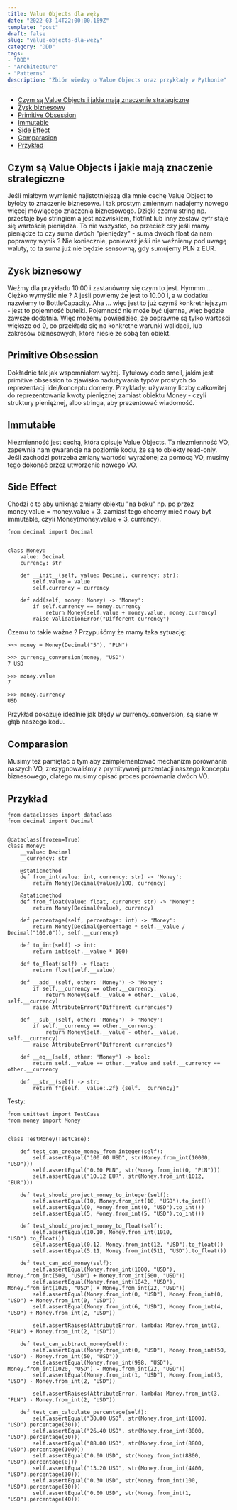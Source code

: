 ```yaml
---
title: Value Objects dla węży
date: "2022-03-14T22:00:00.169Z"
template: "post"
draft: false
slug: "value-objects-dla-wezy"
category: "DDD"
tags:
- "DDD"
- "Architecture"
- "Patterns"
description: "Zbiór wiedzy o Value Objects oraz przykłady w Pythonie"
---
```


- [Czym są Value Objects i jakie mają znaczenie strategiczne](#czym-sa-value-objects-i-jakie-maja-znaczenie-strategiczne)
- [Zysk biznesowy](#zysk-biznesowy)
- [Primitive Obsession](#primitive-obsession)
- [Immutable](#immutable)
- [Side Effect](#side-effect)
- [Comparasion](#comparasion)
- [Przykład](#przyklad)


## Czym są Value Objects i jakie mają znaczenie strategiczne

Jeśli miałbym wymienić najistotniejszą dla mnie cechę Value Object to byłoby to znaczenie biznesowe. I tak prostym zmiennym nadajemy nowego więcej mówiącego znaczenia biznesowego. Dzięki czemu string np. przestaje być stringiem a jest nazwiskiem, flot/int lub inny zestaw cyfr staje się wartością pieniądza. To nie wszystko, bo przecież czy jeśli mamy pieniądze to czy suma dwóch "pieniędzy" - suma dwóch float da nam poprawny wynik ? Nie koniecznie, ponieważ jeśli nie weźniemy pod uwagę waluty, to ta suma już nie będzie sensowną, gdy sumujemy PLN z EUR. 

## Zysk biznesowy

Weźmy dla przykładu 10.00 i zastanówmy się czym to jest. Hymmm ... Ciężko wymyślić nie ? A jeśli powiemy że jest to 10.00 l, a w dodatku nazwiemy to 
BottleCapacity. Aha ... więc jest to już czymś konkretniejszym - jest to pojemność butelki. Pojemność nie może być ujemna, więc będzie zawsze dodatnia. Więc możemy powiedzieć, że poprawne są tylko wartości większe od 0, co przekłada się na konkretne warunki walidacji, lub zakresów biznesowych, które niesie ze sobą ten obiekt. 

## Primitive Obsession

Dokładnie tak jak wspomniałem wyżej. Tytułowy code smell, jakim jest primitive obsession to zjawisko nadużywania typów prostych do reprezentacji idei/konceptu domeny. Przykłady: używamy liczby całkowitej do reprezentowania kwoty pieniężnej zamiast obiektu Money - czyli struktury pieniężnej, albo stringa, aby prezentować wiadomość.

## Immutable

Niezmienność jest cechą, która opisuje Value Objects. Ta niezmienność VO, zapewnia nam gwarancje na poziomie kodu, że są to obiekty read-only. Jeśli zachodzi potrzeba zmiany wartości wyrażonej za pomocą VO, musimy tego dokonać przez utworzenie nowego VO.


## Side Effect

Chodzi o to aby uniknąć zmiany obiektu "na boku" np. po przez money.value = money.value + 3, zamiast tego chcemy mieć nowy byt immutable, czyli Money(money.value + 3, currency).

```
from decimal import Decimal


class Money:
    value: Decimal
    currency: str
    
    def __init__(self, value: Decimal, currency: str):
        self.value = value
        self.currency = currency
    
    def add(self, money: Money) -> 'Money':
        if self.currency == money.currency
            return Money(self.value + money.value, money.currency)
        raise ValidationError("Different currency")

```

Czemu to takie ważne ? Przypuśćmy że mamy taka sytuację:

```
>>> money = Money(Decimal("5"), "PLN")

>>> currency_conversion(money, "USD")
7 USD

>>> money.value
7

>>> money.currency
USD

```

Przykład pokazuje idealnie jak błędy w currency_conversion, są siane w głąb naszego kodu.


## Comparasion

Musimy też pamiętać o tym aby zaimplementować mechanizm porównania naszych VO, zrezygnowaliśmy z prymitywnej prezentacji naszego konceptu biznesowego, dlatego musimy opisać proces porównania dwóch VO.


## Przykład

```
from dataclasses import dataclass
from decimal import Decimal


@dataclass(frozen=True)
class Money:
    __value: Decimal
    __currency: str

    @staticmethod
    def from_int(value: int, currency: str) -> 'Money':
        return Money(Decimal(value)/100, currency)

    @staticmethod
    def from_float(value: float, currency: str) -> 'Money':
        return Money(Decimal(value), currency)

    def percentage(self, percentage: int) -> 'Money':
        return Money(Decimal(percentage * self.__value / Decimal("100.0")), self.__currency)

    def to_int(self) -> int:
        return int(self.__value * 100)

    def to_float(self) -> float:
        return float(self.__value)

    def __add__(self, other: 'Money') -> 'Money':
        if self.__currency == other.__currency:
            return Money(self.__value + other.__value, self.__currency)
        raise AttributeError("Different currencies")

    def __sub__(self, other: 'Money') -> 'Money':
        if self.__currency == other.__currency:
            return Money(self.__value - other.__value, self.__currency)
        raise AttributeError("Different currencies")

    def __eq__(self, other: 'Money') -> bool:
        return self.__value == other.__value and self.__currency == other.__currency

    def __str__(self) -> str:
        return f"{self.__value:.2f} {self.__currency}"

```

Testy:

```
from unittest import TestCase
from money import Money


class TestMoney(TestCase):

    def test_can_create_money_from_integer(self):
        self.assertEqual("100.00 USD", str(Money.from_int(10000, "USD")))
        self.assertEqual("0.00 PLN", str(Money.from_int(0, "PLN")))
        self.assertEqual("10.12 EUR", str(Money.from_int(1012, "EUR")))

    def test_should_project_money_to_integer(self):
        self.assertEqual(10, Money.from_int(10, "USD").to_int())
        self.assertEqual(0, Money.from_int(0, "USD").to_int())
        self.assertEqual(5, Money.from_int(5, "USD").to_int())

    def test_should_project_money_to_float(self):
        self.assertEqual(10.10, Money.from_int(1010, "USD").to_float())
        self.assertEqual(0.12, Money.from_int(12, "USD").to_float())
        self.assertEqual(5.11, Money.from_int(511, "USD").to_float())

    def test_can_add_money(self):
        self.assertEqual(Money.from_int(1000, "USD"), Money.from_int(500, "USD") + Money.from_int(500, "USD"))
        self.assertEqual(Money.from_int(1042, "USD"), Money.from_int(1020, "USD") + Money.from_int(22, "USD"))
        self.assertEqual(Money.from_int(0, "USD"), Money.from_int(0, "USD") + Money.from_int(0, "USD"))
        self.assertEqual(Money.from_int(6, "USD"), Money.from_int(4, "USD") + Money.from_int(2, "USD"))

        self.assertRaises(AttributeError, lambda: Money.from_int(3, "PLN") + Money.from_int(2, "USD"))

    def test_can_subtract_money(self):
        self.assertEqual(Money.from_int(0, "USD"), Money.from_int(50, "USD") - Money.from_int(50, "USD"))
        self.assertEqual(Money.from_int(998, "USD"), Money.from_int(1020, "USD") - Money.from_int(22, "USD"))
        self.assertEqual(Money.from_int(1, "USD"), Money.from_int(3, "USD") - Money.from_int(2, "USD"))

        self.assertRaises(AttributeError, lambda: Money.from_int(3, "PLN") - Money.from_int(2, "USD"))

    def test_can_calculate_percentage(self):
        self.assertEqual("30.00 USD", str(Money.from_int(10000, "USD").percentage(30)))
        self.assertEqual("26.40 USD", str(Money.from_int(8800, "USD").percentage(30)))
        self.assertEqual("88.00 USD", str(Money.from_int(8800, "USD").percentage(100)))
        self.assertEqual("0.00 USD", str(Money.from_int(8800, "USD").percentage(0)))
        self.assertEqual("13.20 USD", str(Money.from_int(4400, "USD").percentage(30)))
        self.assertEqual("0.30 USD", str(Money.from_int(100, "USD").percentage(30)))
        self.assertEqual("0.00 USD", str(Money.from_int(1, "USD").percentage(40)))

```